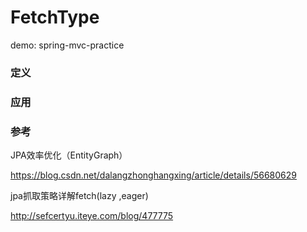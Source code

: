 # FetchType 

demo: spring-mvc-practice

### 定义


### 应用

### 参考

JPA效率优化（EntityGraph）

https://blog.csdn.net/dalangzhonghangxing/article/details/56680629

jpa抓取策略详解fetch(lazy ,eager)

http://sefcertyu.iteye.com/blog/477775